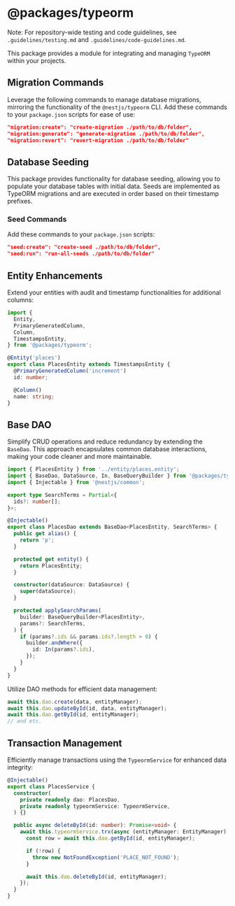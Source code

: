 # @packages/typeorm

Note: For repository-wide testing and code guidelines, see `.guidelines/testing.md` and `.guidelines/code-guidelines.md`.


This package provides a module for integrating and managing `TypeORM` within your projects.

## Migration Commands

Leverage the following commands to manage database migrations, mirroring the functionality of the `@nestjs/typeorm` CLI. Add these commands to your `package.json` scripts for ease of use:


```json
"migration:create": "create-migration ./path/to/db/folder",
"migration:generate": "generate-migration ./path/to/db/folder",
"migration:revert": "revert-migration ./path/to/db/folder"
```

## Database Seeding

This package provides functionality for database seeding, allowing you to populate your database tables with initial data. Seeds are implemented as TypeORM migrations and are executed in order based on their timestamp prefixes.

### Seed Commands

Add these commands to your `package.json` scripts:

```json
"seed:create": "create-seed ./path/to/db/folder",
"seed:run": "run-all-seeds ./path/to/db/folder"
```

## Entity Enhancements

Extend your entities with audit and timestamp functionalities for additional columns:

```typescript
import {
  Entity,
  PrimaryGeneratedColumn,
  Column,
  TimestampsEntity,
} from '@packages/typeorm';

@Entity('places')
export class PlacesEntity extends TimestampsEntity {
  @PrimaryGeneratedColumn('increment')
  id: number;

  @Column()
  name: string;
}

```

## Base DAO

Simplify CRUD operations and reduce redundancy by extending the `BaseDao`. This approach encapsulates common database interactions, making your code cleaner and more maintainable.

```typescript
import { PlacesEntity } from '../entity/places.entity';
import { BaseDao, DataSource, In, BaseQueryBuilder } from '@packages/typeorm';
import { Injectable } from '@nestjs/common';

export type SearchTerms = Partial<{
  ids?: number[];
}>;

@Injectable()
export class PlacesDao extends BaseDao<PlacesEntity, SearchTerms> {
  public get alias() {
    return 'p';
  }

  protected get entity() {
    return PlacesEntity;
  }

  constructor(dataSource: DataSource) {
    super(dataSource);
  }

  protected applySearchParams(
    builder: BaseQueryBuilder<PlacesEntity>,
    params?: SearchTerms,
  ) {
    if (params?.ids && params.ids?.length > 0) {
      builder.andWhere({
        id: In(params?.ids),
      });
    }
  }
}

```

Utilize DAO methods for efficient data management:

```typescript
await this.dao.create(data, entityManager);
await this.dao.updateById(id, data, entityManager);
await this.dao.getById(id, entityManager);
// and etc.

```

## Transaction Management

Efficiently manage transactions using the `TypeormService` for enhanced data integrity:

```typescript
@Injectable()
export class PlacesService {
  constructor(
    private readonly dao: PlacesDao,
    private readonly typeormService: TypeormService,
  ) {}

  public async deleteById(id: number): Promise<void> {
    await this.typeormService.trx(async (entityManager: EntityManager) => {
      const row = await this.dao.getById(id, entityManager);

      if (!row) {
        throw new NotFoundException('PLACE_NOT_FOUND');
      }

      await this.dao.deleteById(id, entityManager);
    });
  }
}

```
